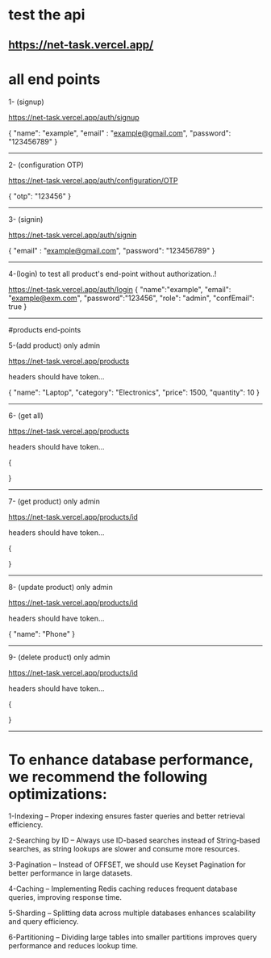 # test the api
https://net-task.vercel.app/
---------------------------------------


# all end points 


1- (signup)

 https://net-task.vercel.app/auth/signup

{
    "name": "example",
    "email" : "example@gmail.com",
    "password": "123456789"
}

---------------------------------------
2- (configuration OTP)

 https://net-task.vercel.app/auth/configuration/OTP

{
    "otp": "123456"
}

---------------------------------------
3- (signin)

 https://net-task.vercel.app/auth/signin

{
    "email" : "example@gmail.com",
    "password": "123456789"
}

---------------------------------------
4-(login)
 to test all product's end-point without authorization..!

 https://net-task.vercel.app/auth/login
{
    "name":"example",
    "email": "example@exm.com",
    "password":"123456",
    "role": "admin",
    "confEmail": true
}

---------------------------------------

#products end-points


5-(add product) only admin

 https://net-task.vercel.app/products

headers should have token...

{
  "name": "Laptop",
  "category": "Electronics",
  "price": 1500,
  "quantity": 10
}

---------------------------------------
6- (get all)

 https://net-task.vercel.app/products
 
 headers should have token...
 
{

}

---------------------------------------
7- (get product) only admin

 https://net-task.vercel.app/products/id
 
 headers should have token...
 
{

}

---------------------------------------
8- (update product) only admin

 https://net-task.vercel.app/products/id
 
 headers should have token...
 
{
    "name": "Phone"
}

---------------------------------------
9- (delete product) only admin

 https://net-task.vercel.app/products/id
 
 headers should have token...
 
{

}

---------------------------------------


# To enhance database performance, we recommend the following optimizations:

1-Indexing – Proper indexing ensures faster queries and better retrieval efficiency.

2-Searching by ID – Always use ID-based searches instead of String-based searches, as string lookups are slower and consume more resources.

3-Pagination – Instead of OFFSET, we should use Keyset Pagination for better performance in large datasets.

4-Caching – Implementing Redis caching reduces frequent database queries, improving response time.

5-Sharding – Splitting data across multiple databases enhances scalability and query efficiency.

6-Partitioning – Dividing large tables into smaller partitions improves query performance and reduces lookup time.
